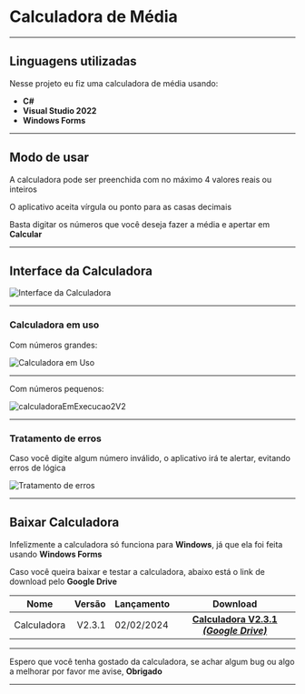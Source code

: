 # Calculadora de Média

***

## Linguagens utilizadas
 Nesse projeto eu fiz uma calculadora de média usando:
 * **C#**
 * **Visual Studio 2022**
 * **Windows Forms**

***

## Modo de usar 
 A calculadora pode ser preenchida com no máximo 4 valores reais ou inteiros
 
 O aplicativo aceita vírgula ou ponto para as casas decimais

 Basta digitar os números que você deseja fazer a média e apertar em **Calcular**
 
***

## Interface da Calculadora

![Interface da Calculadora](https://github.com/BrunoZancan/calculadora-de-media/assets/154844348/51ecb2df-a029-473f-b368-40b44bcd8228)

***

### Calculadora em uso

 Com números grandes:
 
![Calculadora em Uso](https://github.com/BrunoZancan/calculadora-de-media/assets/154844348/2e5c3fab-4335-457f-a56f-9c0cb8bbce08) 

***

 Com números pequenos:
 
![calculadoraEmExecucao2V2](https://github.com/BrunoZancan/calculadora-de-media/assets/154844348/25e770b5-dc73-48f6-bdf5-a6529226eb89)

***

### Tratamento de erros

 Caso você digite algum número inválido, o aplicativo irá te alertar, evitando erros de lógica

![Tratamento de erros](https://github.com/BrunoZancan/calculadora-de-media/assets/154844348/ea475bbc-abd5-4419-a47d-0274824b32f3)

***

## Baixar Calculadora

 Infelizmente a calculadora só funciona para **Windows**, já que ela foi feita usando **Windows Forms**

 Caso você queira baixar e testar a calculadora, abaixo está o link de download pelo **Google Drive**

Nome | Versão | Lançamento | Download
:---: | ---: | :--- | :---: 
Calculadora | V2.3.1 | 02/02/2024 | **[Calculadora V2.3.1 *(Google Drive)*](https://drive.google.com/file/d/1Qik44u-WG045aulZm0TVRrlbI1-1HByj/view?usp=sharing)** 

***

 Espero que você tenha gostado da calculadora, se achar algum bug ou algo a melhorar por favor me avise, **Obrigado**

***
